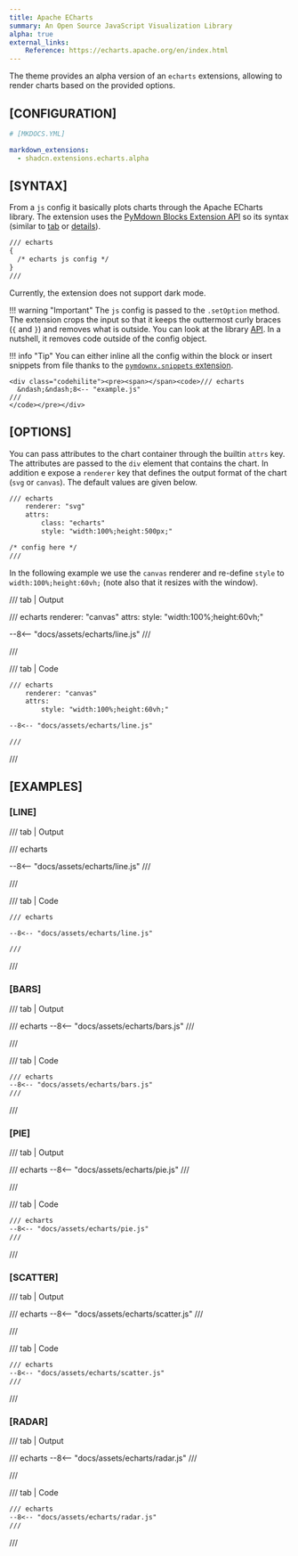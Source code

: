 ```yaml
---
title: Apache ECharts
summary: An Open Source JavaScript Visualization Library
alpha: true
external_links:
    Reference: https://echarts.apache.org/en/index.html
---
```



The theme provides an alpha version of an `echarts` extensions, allowing to render 
charts based on the provided options. 

## [CONFIGURATION]

```yaml
# [MKDOCS.YML]

markdown_extensions:
  - shadcn.extensions.echarts.alpha
```

## [SYNTAX]

From a `js` config it basically plots charts through the Apache ECharts library. 
The extension uses the [PyMdown Blocks Extension API](https://facelessuser.github.io/pymdown-extensions/extensions/blocks/) so its syntax (similar to [tab](pymdownx_blocks_tab.md) or [details](pymdownx_blocks_details.md)).

```md
/// echarts
{ 
  /* echarts js config */
}
///
```

Currently, the extension does not support dark mode.


!!! warning "Important"
    The `js` config is passed to the `.setOption` method. The extension crops the input so that it keeps the outtermost curly braces (`{` and `}`) and removes what is outside. You can look at the library [API](https://echarts.apache.org/en/option.html). In a nutshell, it removes code outside of the config object. 

!!! info "Tip"
    You can either inline all the config within the block or insert snippets from file thanks to the [`pymdownx.snippets` extension](https://facelessuser.github.io/pymdown-extensions/extensions/snippets/).


    <div class="codehilite"><pre><span></span><code>/// echarts
      &ndash;&ndash;8<-- "example.js"
    ///
    </code></pre></div>


## [OPTIONS]

You can pass attributes to the chart container through the builtin `attrs` key. The attributes are passed to the `div` element that contains the chart. In addition e expose a `renderer` key that defines the output format of the chart (`svg` or `canvas`). The default values are given below.

~~~md
/// echarts
    renderer: "svg"
    attrs:
        class: "echarts"
        style: "width:100%;height:500px;"

/* config here */
///
~~~

In the following example we use the `canvas` renderer and re-define `style` to `width:100%;height:60vh;` (note also that it resizes with the window).

/// tab | Output

/// echarts
    renderer: "canvas"
    attrs:
        style: "width:100%;height:60vh;"

--8<-- "docs/assets/echarts/line.js"
///

///


/// tab | Code

~~~md
/// echarts
    renderer: "canvas"
    attrs:
        style: "width:100%;height:60vh;"

--8<-- "docs/assets/echarts/line.js"

///
~~~

///


## [EXAMPLES]

### [LINE]


/// tab | Output

/// echarts

--8<-- "docs/assets/echarts/line.js"
///

///


/// tab | Code

~~~md
/// echarts

--8<-- "docs/assets/echarts/line.js"

///
~~~

///


### [BARS]

/// tab | Output

/// echarts
--8<-- "docs/assets/echarts/bars.js"
///

///


/// tab | Code

~~~md
/// echarts
--8<-- "docs/assets/echarts/bars.js"
///
~~~

///


### [PIE]

/// tab | Output

/// echarts
--8<-- "docs/assets/echarts/pie.js"
///

///


/// tab | Code

~~~md
/// echarts
--8<-- "docs/assets/echarts/pie.js"
///
~~~

///


### [SCATTER]

/// tab | Output

/// echarts
--8<-- "docs/assets/echarts/scatter.js"
///

///


/// tab | Code

~~~md
/// echarts
--8<-- "docs/assets/echarts/scatter.js"
///
~~~

///

### [RADAR]

/// tab | Output

/// echarts
--8<-- "docs/assets/echarts/radar.js"
///

///


/// tab | Code

~~~md
/// echarts
--8<-- "docs/assets/echarts/radar.js"
///
~~~

///



